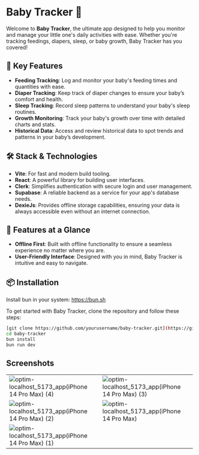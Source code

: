 # Baby Tracker 👶

Welcome to **Baby Tracker**, the ultimate app designed to help you monitor and manage your little one's daily activities with ease. Whether you're tracking feedings, diapers, sleep, or baby growth, Baby Tracker has you covered!

## 🚀 Key Features

- **Feeding Tracking**: Log and monitor your baby's feeding times and quantities with ease.
- **Diaper Tracking**: Keep track of diaper changes to ensure your baby’s comfort and health.
- **Sleep Tracking**: Record sleep patterns to understand your baby's sleep routines.
- **Growth Monitoring**: Track your baby's growth over time with detailed charts and stats.
- **Historical Data**: Access and review historical data to spot trends and patterns in your baby’s development.

## 🛠 Stack & Technologies

- **Vite**: For fast and modern build tooling.
- **React**: A powerful library for building user interfaces.
- **Clerk**: Simplifies authentication with secure login and user management.
- **Supabase**: A reliable backend as a service for your app's database needs.
- **DexieJs**: Provides offline storage capabilities, ensuring your data is always accessible even without an internet connection.

## 🌟 Features at a Glance

- **Offline First**: Built with offline functionality to ensure a seamless experience no matter where you are.
- **User-Friendly Interface**: Designed with you in mind, Baby Tracker is intuitive and easy to navigate.

## 📦 Installation
Install bun in your system: https://bun.sh

To get started with Baby Tracker, clone the repository and follow these steps:

```bash
[git clone https://github.com/yourusername/baby-tracker.git](https://github.com/LuisHCK/baby-tracker.git)
cd baby-tracker
bun install
bun run dev
```

## Screenshots

| | |
| --- | --- |
| ![optim-localhost_5173_app(iPhone 14 Pro Max) (4)](https://github.com/user-attachments/assets/a7c19cf4-9976-4a85-9315-a0fe1b6027b5) | ![optim-localhost_5173_app(iPhone 14 Pro Max) (3)](https://github.com/user-attachments/assets/90c0746b-5e79-4d7a-953b-84893c43942e) |
| ![optim-localhost_5173_app(iPhone 14 Pro Max) (2)](https://github.com/user-attachments/assets/0b3b39af-176c-41eb-992b-19c67940d1bc) | ![optim-localhost_5173_app(iPhone 14 Pro Max)](https://github.com/user-attachments/assets/a001daf2-a1c9-4230-b55b-f89e69641f2b) |
| ![optim-localhost_5173_app(iPhone 14 Pro Max) (1)](https://github.com/user-attachments/assets/e3092160-78d6-4369-8890-7fb10e0d88f0) | |
